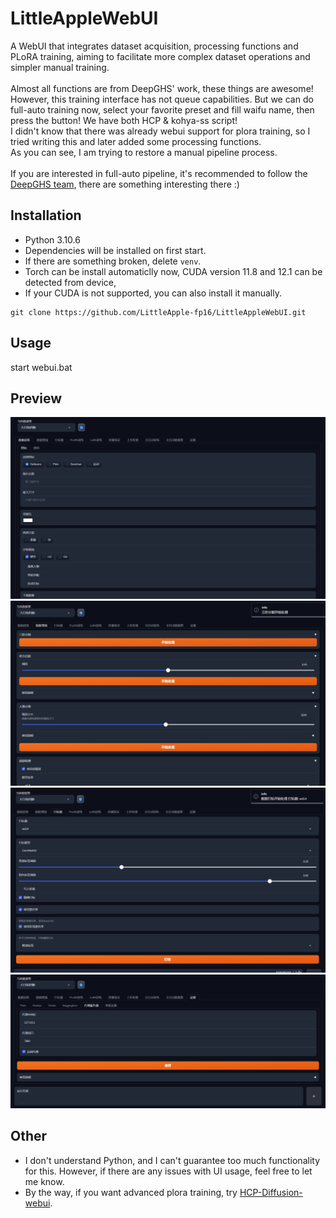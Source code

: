 # LittleAppleWebUI

A WebUI that integrates dataset acquisition, processing functions and PLoRA training, aiming to 
facilitate more complex dataset operations and simpler manual training.
<br><br>
Almost all functions are from DeepGHS' work, these things are awesome! However, this training interface has not queue capabilities.
But we can do full-auto training now, select your favorite preset and fill waifu name, then press the button!
We have both HCP & kohya-ss script!
<br>
I didn't know that there was already webui support for plora training, so I tried writing this and later added some processing functions. <br>As you can see, I am trying to restore a manual pipeline process.
<br><br>
If you are interested in full-auto pipeline, it's recommended to follow the [DeepGHS team](https://github.com/deepghs), 
there are something interesting there :)

## Installation
* Python 3.10.6
* Dependencies will be installed on first start.
* If there are something broken, delete `venv`.
* Torch can be install automaticlly now, CUDA version 11.8 and 12.1 can be detected from device,
* If your CUDA is not supported, you can also install it manually.
```shell
git clone https://github.com/LittleApple-fp16/LittleAppleWebUI.git
```
## Usage
start webui.bat

## Preview
![waifuc](https://github.com/LittleApple-fp16/LittleAppleWebUI/blob/master/markdown_res/preview1.svg)
![imgutils](https://github.com/LittleApple-fp16/LittleAppleWebUI/blob/master/markdown_res/preview2.svg)
![tagger](https://github.com/LittleApple-fp16/LittleAppleWebUI/blob/master/markdown_res/preview3.svg)
![settings](https://github.com/LittleApple-fp16/LittleAppleWebUI/blob/master/markdown_res/preview4.svg)

## Other
* I don't understand Python, and I can't guarantee too much functionality for this. However, if there are any issues with UI usage, feel free to let me know.
* By the way, if you want advanced plora training, try [HCP-Diffusion-webui](https://github.com/7eu7d7/HCP-Diffusion-webui).
